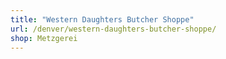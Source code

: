 ```yaml
---
title: "Western Daughters Butcher Shoppe"
url: /denver/western-daughters-butcher-shoppe/
shop: Metzgerei
---
```


